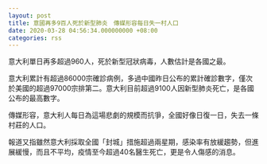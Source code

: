 ```yaml
---
layout: post
title: 意國再多9百人死於新型肺炎　傳媒形容每日失一村人口
date: 2020-03-28 04:56:34.000000000 +08:00
categories: rss
---
```


意大利單日再多超過960人，死於新型冠狀病毒，人數估計是各國之最。

意大利累計有超過86000宗確診病例，多過中國昨日公布的累計確診數字，僅次於美國的超過97000宗排第二。意大利目前超過9100人因新型肺炎死亡，是各國公布的最高數字。

傳媒形容，意大利人每日為這場悲劇的規模而抗爭，全國好像日復一日，失去一條村莊的人口。

報道又指雖然意大利採取全國「封城」措施超過兩星期，感染率有放緩趨勢，但進展緩慢，而且不平均，疫情至今超過40名醫生死亡，更是令人傷感的消息。
